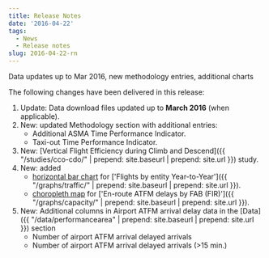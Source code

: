 ```yaml
---
title: Release Notes
date: '2016-04-22'
tags:
  - News
  - Release notes
slug: 2016-04-22-rn
---
```


Data updates up to Mar 2016, new methodology entries, additional charts

The following changes have been delivered in this release:

1. Update: Data download files updated up to **March 2016** (when applicable).
1. New: updated Methodology section with additional entries:
   * Additional ASMA Time Performance Indicator.
   * Taxi-out Time Performance Indicator.
1. New: [Vertical Flight Efficiency during Climb and Descend]({{ "/studies/cco-cdo/" | prepend: site.baseurl | prepend: site.url }}) study.
1. New: added
   * [horizontal bar chart](https://en.wikipedia.org/wiki/Bar_chart) for ['Flights by entity Year-to-Year']({{ "/graphs/traffic/" | prepend: site.baseurl | prepend: site.url }}).
   * [choropleth map](https://en.wikipedia.org/wiki/Choropleth_map) for ['En-route ATFM delays by FAB (FIR)']({{ "/graphs/capacity/" | prepend: site.baseurl | prepend: site.url }}).
1. New: Additional columns in Airport ATFM arrival delay data in the [Data]({{ "/data/performancearea" | prepend: site.baseurl | prepend: site.url }}) section
   * Number of airport ATFM arrival delayed arrivals
   * Number of airport ATFM arrival delayed arrivals (>15 min.)
